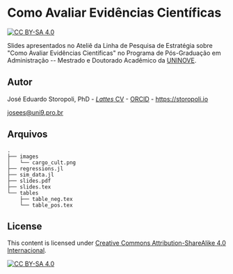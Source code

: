 # Como Avaliar Evidências Científicas

[![CC BY-SA
4.0](https://img.shields.io/badge/License-CC%20BY--SA%204.0-lightgrey.svg)](http://creativecommons.org/licenses/by-sa/4.0/)

Slides apresentados no Ateliê da Linha de Pesquisa de Estratégia sobre "Como Avaliar Evidências Científicas" no Programa de Pós-Graduação em Administração -- Mestrado e Doutorado Acadêmico da [UNINOVE](https://www.uninove.br).

## Autor

José Eduardo Storopoli, PhD - [*Lattes* CV](http://lattes.cnpq.br/2281909649311607) - [ORCID](https://orcid.org/0000-0002-0559-5176) - <https://storopoli.io>

<josees@uni9.pro.br>

## Arquivos

```plaintext
.
├── images
│   └── cargo_cult.png
├── regressions.jl
├── sim_data.jl
├── slides.pdf
├── slides.tex
└── tables
    ├── table_neg.tex
    └── table_pos.tex
```

## License

This content is licensed under [Creative Commons Attribution-ShareAlike 4.0 Internacional](http://creativecommons.org/licenses/by-sa/4.0/).

[![CC BY-SA 4.0](https://licensebuttons.net/l/by-sa/4.0/88x31.png)](http://creativecommons.org/licenses/by-sa/4.0/)
